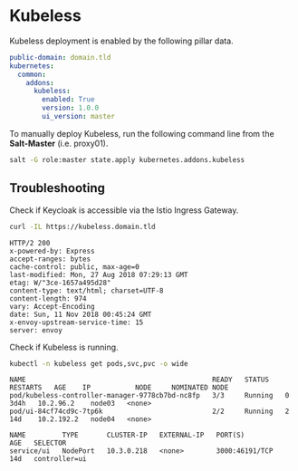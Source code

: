 # Kubeless

Kubeless deployment is enabled by the following pillar data.

```yaml
public-domain: domain.tld
kubernetes:
  common:
    addons:
      kubeless:
        enabled: True
        version: 1.0.0
        ui_version: master
```

To manually deploy Kubeless, run the following command line from the **Salt-Master** (i.e. proxy01).

```bash
salt -G role:master state.apply kubernetes.addons.kubeless
```

## Troubleshooting

Check if Keycloak is accessible via the Istio Ingress Gateway.

```bash
curl -IL https://kubeless.domain.tld
```

```text
HTTP/2 200
x-powered-by: Express
accept-ranges: bytes
cache-control: public, max-age=0
last-modified: Mon, 27 Aug 2018 07:29:13 GMT
etag: W/"3ce-1657a495d28"
content-type: text/html; charset=UTF-8
content-length: 974
vary: Accept-Encoding
date: Sun, 11 Nov 2018 00:45:24 GMT
x-envoy-upstream-service-time: 15
server: envoy
```

Check if Kubeless is running.

```bash
kubectl -n kubeless get pods,svc,pvc -o wide
```

```text
NAME                                              READY   STATUS    RESTARTS   AGE    IP           NODE     NOMINATED NODE
pod/kubeless-controller-manager-9778cb7bd-nc8fp   3/3     Running   0          3d4h   10.2.96.2    node03   <none>
pod/ui-84cf74cd9c-7tp6k                           2/2     Running   2          14d    10.2.192.2   node04   <none>

NAME         TYPE       CLUSTER-IP   EXTERNAL-IP   PORT(S)          AGE   SELECTOR
service/ui   NodePort   10.3.0.218   <none>        3000:46191/TCP   14d   controller=ui
```
